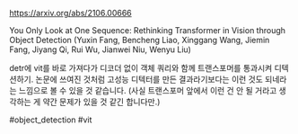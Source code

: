 https://arxiv.org/abs/2106.00666

You Only Look at One Sequence: Rethinking Transformer in Vision through Object Detection (Yuxin Fang, Bencheng Liao, Xinggang Wang, Jiemin Fang, Jiyang Qi, Rui Wu, Jianwei Niu, Wenyu Liu)

detr에 vit를 바로 가져다가 디코더 없이 객체 쿼리와 함께 트랜스포머를 통과시켜 디텍션하기. 논문에 쓰여진 것처럼 고성능 디텍터를 만든 결과라기보다는 이런 것도 되네라는 느낌으로 볼 수 있을 것 같습니다. (사실 트랜스포머 앞에서 이런 건 안 될 거라고 생각하는 게 약간 문제가 있을 것 같긴 합니다만.)

#object_detection #vit 